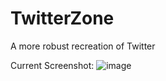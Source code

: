 # TwitterZone
A more robust recreation of Twitter

Current Screenshot: 
![image](https://cloud.githubusercontent.com/assets/23460902/20985398/2fc75db0-bc79-11e6-81fa-d237d08c3f52.png)
